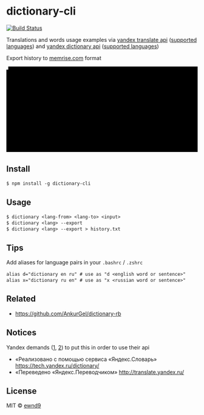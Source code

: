 # dictionary-cli

[![Build Status](https://travis-ci.org/ewnd9/dictionary-cli.svg?branch=master)](https://travis-ci.org/ewnd9/dictionary-cli)

Translations and words usage examples via
[yandex translate api](https://tech.yandex.ru/translate/)
([supported languages](https://tech.yandex.ru/translate/doc/dg/concepts/langs-docpage/))
and
[yandex dictionary api](https://tech.yandex.ru/dictionary/)
([supported languages](https://dictionary.yandex.net/api/v1/dicservice/getLangs?key=dict.1.1.20140616T070444Z.ecfe60ba07dd3ebc.9ce897a05d9daa488b050e5ec030f625d666530a))

Export history to [memrise.com](http://www.memrise.com/) format

![Demonstration](/demo.gif?raw=true)

## Install

```
$ npm install -g dictionary-cli
```

## Usage

```
$ dictionary <lang-from> <lang-to> <input>
$ dictionary <lang> --export
$ dictionary <lang> --export > history.txt
```

## Tips

Add aliases for language pairs in your `.bashrc` / `.zshrc`

```
alias d="dictionary en ru" # use as "d <english word or sentence>"
alias x="dictionary ru en" # use as "x <russian word or sentence>"
```

## Related

- https://github.com/AnkurGel/dictionary-rb

## Notices

Yandex demands
([1](https://tech.yandex.ru/translate/doc/dg/concepts/design-requirements-docpage/),
[2](https://tech.yandex.ru/dictionary/doc/dg/concepts/design-requirements-docpage/))
to put this in order to use their api

- «Реализовано с помощью сервиса «Яндекс.Словарь» https://tech.yandex.ru/dictionary/
- «Переведено «Яндекс.Переводчиком» http://translate.yandex.ru/

## License

MIT © [ewnd9](http://ewnd9.com)
